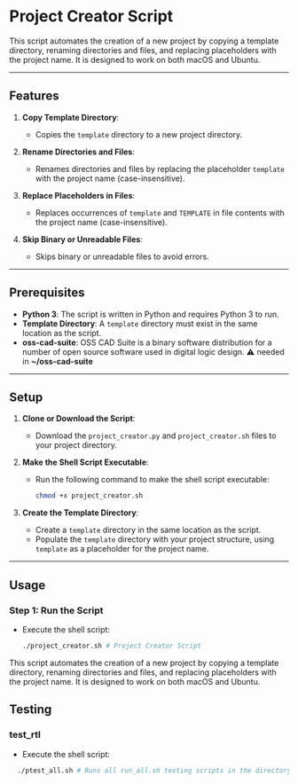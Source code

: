 # Project Creator Script

This script automates the creation of a new project by copying a template directory, renaming directories and files, and replacing placeholders with the project name. It is designed to work on both macOS and Ubuntu.

---

## Features

1. **Copy Template Directory**:
   - Copies the `template` directory to a new project directory.

2. **Rename Directories and Files**:
   - Renames directories and files by replacing the placeholder `template` with the project name (case-insensitive).

3. **Replace Placeholders in Files**:
   - Replaces occurrences of `template` and `TEMPLATE` in file contents with the project name (case-insensitive).

4. **Skip Binary or Unreadable Files**:
   - Skips binary or unreadable files to avoid errors.

---

## Prerequisites

- **Python 3**: The script is written in Python and requires Python 3 to run.
- **Template Directory**: A `template` directory must exist in the same location as the script.
- **oss-cad-suite**: OSS CAD Suite is a binary software distribution for a number of open source software used in digital logic design. ⚠️ needed in **~/oss-cad-suite**

---

## Setup

1. **Clone or Download the Script**:
   - Download the `project_creator.py` and `project_creator.sh` files to your project directory.

2. **Make the Shell Script Executable**:
   - Run the following command to make the shell script executable:
     ```bash
     chmod +x project_creator.sh
     ```

3. **Create the Template Directory**:
   - Create a `template` directory in the same location as the script.
   - Populate the `template` directory with your project structure, using `template` as a placeholder for the project name.

---

## Usage

### Step 1: Run the Script
- Execute the shell script:
  ```bash
  ./project_creator.sh # Project Creator Script
  ```

This script automates the creation of a new project by copying a template directory, renaming directories and files, and replacing placeholders with the project name. It is designed to work on both macOS and Ubuntu.


## Testing

### test_rtl

- Execute the shell script:
```bash
  ./ptest_all.sh # Runs all run_all.sh testing scripts in the directory
```